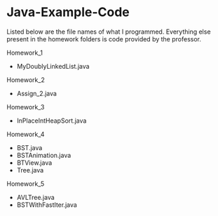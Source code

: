 # Java-Example-Code

Listed below are the file names of what I programmed. Everything else present in the homework folders is code provided by the professor.

Homework_1
  - MyDoublyLinkedList.java

Homework_2
  - Assign_2.java

Homework_3
  - InPlaceIntHeapSort.java

Homework_4
  - BST.java
  - BSTAnimation.java
  - BTView.java
  - Tree.java

Homework_5
  - AVLTree.java
  - BSTWithFastIter.java
